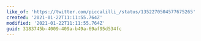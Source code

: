 ```yaml
---
like_of: 'https://twitter.com/piccalilli_/status/1352270504577675265'
created: '2021-01-22T11:11:55.764Z'
modified: '2021-01-22T11:11:55.764Z'
guid: 3183745b-4009-409a-b49a-69af95d534fc
---
```

 
